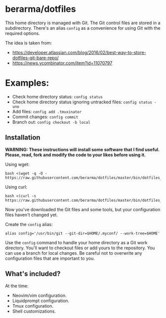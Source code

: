 # berarma/dotfiles

This home directory is managed with Git. The Git control files are stored in a subdirectory.
There's an alias ```config``` as a convenience for using Git with the required options.

The idea is taken from:
 - https://developer.atlassian.com/blog/2016/02/best-way-to-store-dotfiles-git-bare-repo/
 - https://news.ycombinator.com/item?id=11070797

# Examples:

- Check home directory status: ```config status```
- Check home directory status ignoring untracked files: ```config status -uno```
- Add files: ```config add .tmuxinator```
- Commit changes: ```config commit```
- Branch out: ```config checkout -b local```

## Installation

**WARNING: These instructions will install some software that I find useful. Please, read, fork and modify
the code to your likes before using it.**

Using wget:

```
bash <(wget -q -O - https://raw.githubusercontent.com/berarma/dotfiles/master/bin/dotfiles_install)
```

Using curl:

```
bash <(curl -s https://raw.githubusercontent.com/berarma/dotfiles/master/bin/dotfiles_install)
```

Now you've downloaded the Git files and some tools, but your configuration files haven't changed yet.

Create the ```config``` alias:

```
alias config='/usr/bin/git --git-dir=$HOME/.myconf/ --work-tree=$HOME'
```

Use the ```config``` command to handle your home directory as a Git work directory.
You'll want to checkout files or add yours to the repository. You can use a branch for local changes.
Be careful not to overwrite any configuration files that are important to you.

## What's included?

At the time:
- Neovim/vim configuration.
- Liquidprompt configuration.
- Tmux configuration.
- Shell customizations.
